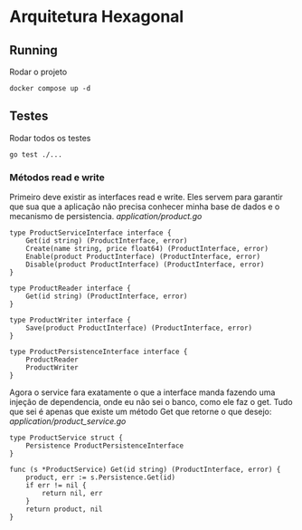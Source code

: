 # Arquitetura Hexagonal

## Running
Rodar o projeto
```	
docker compose up -d
```

## Testes
Rodar todos os testes
```
go test ./...
```

### Métodos read e write
Primeiro deve existir as interfaces read e write. Eles servem para garantir que sua que a aplicação não precisa conhecer minha base de dados e o mecanismo de persistencia. 
*application/product.go*

```
type ProductServiceInterface interface {
	Get(id string) (ProductInterface, error)
	Create(name string, price float64) (ProductInterface, error)
	Enable(product ProductInterface) (ProductInterface, error)
	Disable(product ProductInterface) (ProductInterface, error)
}

type ProductReader interface {
	Get(id string) (ProductInterface, error)
}

type ProductWriter interface {
	Save(product ProductInterface) (ProductInterface, error)
}

type ProductPersistenceInterface interface {
	ProductReader
	ProductWriter
}

```

Agora o service fara exatamente o que a interface manda fazendo uma injeção de dependencia, onde eu não sei o banco, como ele faz o get. Tudo que sei é apenas que existe um método Get que retorne o que desejo:
*application/product_service.go*
```	
type ProductService struct {
	Persistence ProductPersistenceInterface
}

func (s *ProductService) Get(id string) (ProductInterface, error) {
	product, err := s.Persistence.Get(id)
	if err != nil {
		return nil, err
	}
	return product, nil
}
```
